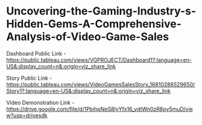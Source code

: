 # Uncovering-the-Gaming-Industry-s-Hidden-Gems-A-Comprehensive-Analysis-of-Video-Game-Sales


Dashboard Public Link - https://public.tableau.com/views/VGPROJECT/Dashboard1?:language=en-US&:display_count=n&:origin=viz_share_link

Story Public Link - https://public.tableau.com/views/VideoGamesSalesStory_16810286529650/Story1?:language=en-US&:display_count=n&:origin=viz_share_link

Video Demonstration Link - https://drive.google.com/file/d/1PbihpNeS8IyYfx16_vdtWn0zR8py5muD/view?usp=drivesdk
